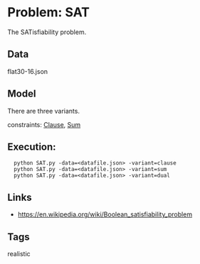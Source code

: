 # Problem: SAT

The SATisfiability problem.

## Data
  flat30-16.json

## Model
  There are three variants.

  constraints: [Clause](https://pycsp.org/documentation/constraints/Clause), [Sum](https://pycsp.org/documentation/constraints/Sum)

## Execution:
```
  python SAT.py -data=<datafile.json> -variant=clause
  python SAT.py -data=<datafile.json> -variant=sum
  python SAT.py -data=<datafile.json> -variant=dual
```

## Links
 - https://en.wikipedia.org/wiki/Boolean_satisfiability_problem

## Tags
  realistic

